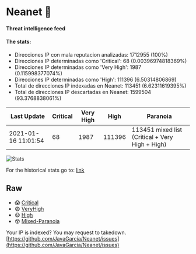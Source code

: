 # Neanet :hocho:
#### Threat intelligence feed
#### The stats:

- Direcciones IP con mala reputacion analizadas: 1712955 (100%)
- Direcciones IP determinadas como 'Critical':  68 (0.00396974818369%)
- Direcciones IP determinadas como 'Very High':  1987 (0.115998377074%)
- Direcciones IP determinadas como 'High':  111396 (6.50314806869)
- Total de direcciones IP indexadas en Neanet:  113451 (6.62311619395%)
- Total de direcciones IP descartadas en Neanet:  1599504 (93.3768838061%)

| Last Update | Critical | Very High | High | Paranoia |
| --- | --- | --- | --- | --- |
| 2021-01-16 11:01:54 | 68 | 1987 | 111396 | 113451 mixed list (Critical + Very High + High)|

![Stats](https://docs.google.com/spreadsheets/d/e/2PACX-1vSnaNMIXVabIpDJjufMlzH7poXnshF3mgd8Is1g9ytUEzVsP5my4Trn8f-xkoLLQ38xpL3HtmUexLo6/pubchart?oid=501124687&format=image)

For the historical stats go to: [link](/stats.csv)
## Raw
- :scream: [Critical](https://raw.githubusercontent.com/JavaGarcia/Neanet/master/blacklists/neanet_critical.txt)
- :fearful: [VeryHigh](https://raw.githubusercontent.com/JavaGarcia/Neanet/master/blacklists/neanet_veryHigh.txtt)
- :frowning: [High](https://raw.githubusercontent.com/JavaGarcia/Neanet/master/blacklists/neanet_high.txt)
- :dizzy_face: [Mixed-Paranoia](https://raw.githubusercontent.com/JavaGarcia/Neanet/master/blacklists/neanet_all.txt)


Your IP is indexed? You may request to takedown. [https://github.com/JavaGarcia/Neanet/issues](https://github.com/JavaGarcia/Neanet/issues)

















































































































































































































































































































































































































































































































































































































































































































































































































































































































































































































































































































































































































































































































































































































































































































































































































































































































































































































































































































































































































































































































































































































































































































































































































































































































































































































































































































































































































































































































































































































































































































































































































































































































































































































































































































































































































































































